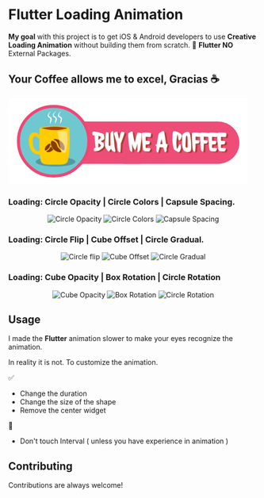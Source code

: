 # Flutter Loading Animation

<strong>My goal</strong> with this project is to get iOS & Android developers to use <strong>Creative Loading Animation</strong> without building them from scratch. 💯 <strong>Flutter NO</strong> External Packages.

## Your Coffee allows me to excel, Gracias ☕

<a href="https://www.buymeacoffee.com/adamkif" target="_blank" rel="noopener noreferrer"><img src="https://github.com/adam-kif/SwiftUI-Loading-Animation/blob/main/Screenshot/BuyMeACoffee.png" alt="Buy Me A Coffee" /></a>

### Loading: Circle Opacity | Circle Colors | Capsule Spacing.

<div align="center" width="100%">
 <img width="30%" src="https://github.com/adamkif/SwiftUI-Loading-Animation/blob/main/Screenshot/CircleOpacity.gif"
      alt="Circle Opacity">
 <img width="30%" src="https://github.com/adamkif/SwiftUI-Loading-Animation/blob/main/Screenshot/CircleColors.gif"
      alt="Circle Colors">
 <img width="30%" src="https://github.com/adamkif/SwiftUI-Loading-Animation/blob/main/Screenshot/CapsuleSpacing.gif"
      alt="Capsule Spacing">
</div>

### Loading: Circle Flip | Cube Offset | Circle Gradual.

<div align="center" width="100%">
  <img width="30%" src="https://github.com/adamkif/SwiftUI-Loading-Animation/blob/main/Screenshot/CircleFlip.gif"
      alt="Circle flip">
 <img width="30%" src="https://github.com/adamkif/SwiftUI-Loading-Animation/blob/main/Screenshot/CubeOffset.gif"
      alt="Cube Offset">
 <img width="30%" src="https://github.com/adamkif/SwiftUI-Loading-Animation/blob/main/Screenshot/CircleGradual.gif"
      alt="Circle Gradual">
</div>

### Loading: Cube Opacity | Box Rotation | Circle Rotation

<div align="center" width="100%">
  <img width="30%" src="https://github.com/adamkif/SwiftUI-Loading-Animation/blob/main/Screenshot/CubeOpacity.gif"
      alt="Cube Opacity">
 <img width="30%" src="https://github.com/adamkif/SwiftUI-Loading-Animation/blob/main/Screenshot/BoxRotation.gif"
      alt="Box Rotation">
 <img width="30%" src="https://github.com/adamkif/SwiftUI-Loading-Animation/blob/main/Screenshot/CircleRotation.gif"
      alt="Circle Rotation">
</div>

## Usage

I made the <strong>Flutter</strong> animation slower to make your eyes recognize the animation.

In reality it is not. To customize the animation.

✅

- Change the duration
- Change the size of the shape
- Remove the center widget

🚫

- Don't touch Interval ( unless you have experience in animation )

## Contributing

Contributions are always welcome!
